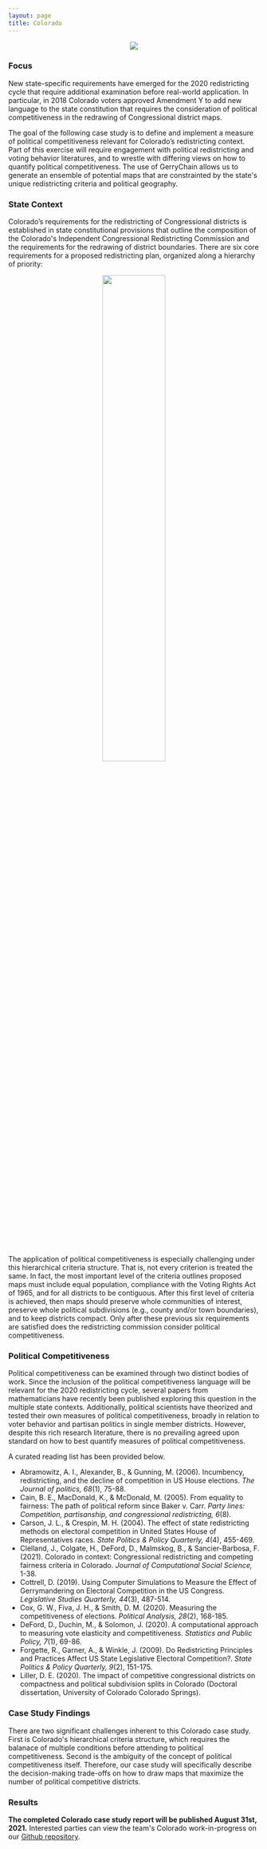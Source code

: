 ```yaml
---
layout: page
title: Colorado
---
```


<center><img src="{{ site.url }}{{ site.baseurl }}/assets/img/co_2012_dualgraph.png"></center>

### Focus

New state-specific requirements have emerged for the 2020 redistricting cycle that require additional examination before real-world application. In particular, in 2018 Colorado voters approved Amendment Y to add new language to the state constitution that requires the consideration of political competitiveness in the redrawing of Congressional district maps.  

The goal of the following case study is to define and implement a measure of political competitiveness relevant for Colorado’s redistricting context. Part of this exercise will require  engagement with political redistricting and voting behavior literatures, and to wrestle with differing views on how to quantify political competitiveness. The use of GerryChain allows us to generate an ensemble of potential maps that are constrainted by the state's unique redistricting criteria and political geography.

### State Context

Colorado’s requirements for the redistricting of Congressional districts is established in state constitutional provisions that outline the composition of the Colorado's Independent Congressional Redistricting Commission and the requirements for the redrawing of district boundaries. There are six core requirements for a proposed redistricting plan, organized along a hierarchy of priority:

<center><img src="{{ site.url }}{{ site.baseurl }}/assets/img/co_criteria.png" width="50%" height="50%"></center>

The application of political competitiveness is especially challenging under this hierarchical criteria structure. That is, not every criterion is treated the same. In fact, the most important level of the criteria outlines proposed maps must include equal population, compliance with the Voting Rights Act of 1965, and for all districts to be contiguous. After this first level of criteria is achieved, then maps should preserve whole communities of interest, preserve whole political subdivisions (e.g., county and/or town boundaries), and to keep districts compact. Only after these previous six requirements are satisfied does the redistricting commission consider political competitiveness.

### Political Competitiveness

Political competitiveness can be examined through two distinct bodies of work. Since the inclusion of the political competitiveness language will be relevant for the 2020 redistricting cycle, several papers from mathematicians have recently been published exploring this question in the multiple state contexts. Additionally, political scientists have theorized and tested their own measures of political competitiveness, broadly in relation to voter behavior and partisan politics in single member districts. However, despite this rich research literature, there is no prevailing agreed upon standard on how to best quantify measures of political competitiveness. 

A curated reading list has been provided below. 

- Abramowitz, A. I., Alexander, B., & Gunning, M. (2006). Incumbency, redistricting, and the decline of competition in US House elections. *The Journal of politics, 68*(1), 75-88.
- Cain, B. E., MacDonald, K., & McDonald, M. (2005). From equality to fairness: The path of political reform since Baker v. Carr. *Party lines: Competition, partisanship, and congressional redistricting, 6*(8).
- Carson, J. L., & Crespin, M. H. (2004). The effect of state redistricting methods on electoral competition in United States House of Representatives races. *State Politics & Policy Quarterly, 4*(4), 455-469.
- Clelland, J., Colgate, H., DeFord, D., Malmskog, B., & Sancier-Barbosa, F. (2021). Colorado in context: Congressional redistricting and competing fairness criteria in Colorado. *Journal of Computational Social Science,* 1-38.
- Cottrell, D. (2019). Using Computer Simulations to Measure the Effect of Gerrymandering on Electoral Competition in the US Congress. *Legislative Studies Quarterly, 44*(3), 487-514.
- Cox, G. W., Fiva, J. H., & Smith, D. M. (2020). Measuring the competitiveness of elections. *Political Analysis, 28*(2), 168-185.
- DeFord, D., Duchin, M., & Solomon, J. (2020). A computational approach to measuring vote elasticity and competitiveness. *Statistics and Public Policy, 7*(1), 69-86.
- Forgette, R., Garner, A., & Winkle, J. (2009). Do Redistricting Principles and Practices Affect US State Legislative Electoral Competition?. *State Politics & Policy Quarterly, 9*(2), 151-175.
- Liller, D. E. (2020). The impact of competitive congressional districts on compactness and political subdivision splits in Colorado (Doctoral dissertation, University of Colorado Colorado Springs). 

### Case Study Findings

There are two significant challenges inherent to this Colorado case study. First is Colorado's hierarchical criteria structure, which requires the balanace of multiple conditions before attending to political competitiveness. Second is the ambiguity of the concept of political competitiveness itself. Therefore, our case study will specifically describe the decision-making trade-offs on how to draw maps that maximize the number of political competitive districts.

### Results

<b>The completed Colorado case study report will be published August 31st, 2021.</b> Interested parties can view the team's Colorado work-in-progress on our [Github repository](https://github.com/uwescience/dssg2021-redistricting).


